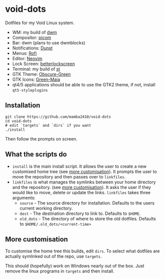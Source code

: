 # void-dots

Dotfiles for my Void Linux system.

- WM: my build of [dwm](https://dwm.suckless.org/)
- Compositor: [picom](https://github.com/yshui/picom)
- Bar: dwm (plans to use dwmblocks)
- Notifications: [Dunst](https://dunst-project.org/)
- Menus: [Rofi](https://github.com/davatorium/rofi)
- Editor: [Neovim](https://neovim.io/)
- Lock Screen: [betterlockscreen](https://github.com/betterlockscreen/betterlockscreen)
- Terminal: my build of [st](https://dwm.suckless.org/)
- GTK Theme: [Obscure-Green](https://www.gnome-look.org/p/1254680)
- GTK Icons: [Green-Maia](https://www.opendesktop.org/p/1218961/)
- qt4/5 applications should be able to use the GTK2 theme, if not, install `qt5-styleplugins`


## Installation
```
git clone https://github.com/mamba2410/void-dots
cd void-dots
# edit `targets` and `dirs` if you want
./install
```
Then follow the prompts on screen.


## What the scripts do
- `install` is the main install script. It allows the user to create a new customised home tree
    (see [more customisation](#more-customisation)). It prompts the user to move the repository and
    then passes over to `linkfiles`.
- `linkfiles` is what manages the symlinks between your home directory and the repository.
    (see [more customisation](#more-customisation)).
    It asks the user if they would like to move, delete or update the links.
	`linkfiles` takes three arguments:
	- `source` - The source directory for installation. Defaults to the users current working directory.
	- `dest` - The destination directory to link to. Defaults to `$HOME`.
	- `old_dots` - The directory of where to store the old dotfiles. Defaults to `$HOME/.old_dots/<current-time>`

## More customisation

To customise the home tree this builds, edit `dirs`.
To select what dotfiles are actually symlinked out of the repo, use `targets`.

This should (hopefully) work on Windows nearly out of the box.
Just remove the linux programs in `targets` and then install.

